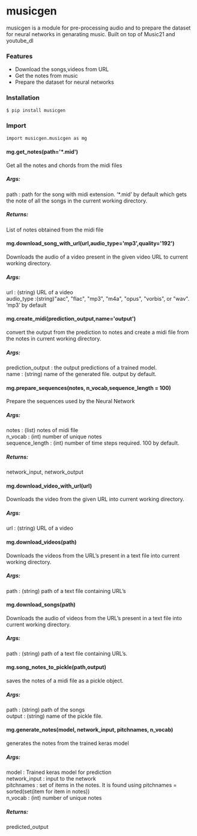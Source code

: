 ﻿# musicgen
musicgen is a module for pre-processing audio and to prepare the dataset for neural networks in genarating music. Built on top of Music21 and youtube_dl
### Features
  - Download the songs,videos from URL
  - Get the notes from music
  - Prepare the dataset for neural networks

### Installation



```sh
$ pip install musicgen
```
### Import
```sh
import musicgen.musicgen as mg
```
#### mg.get_notes(path='*.mid')
Get all the notes and chords from the midi files  
##### Args:  
path : path for the song with midi extension. ‘*.mid’ by default which gets the note of all the songs in the current working directory.  
##### Returns:  
List of notes obtained from the midi file   
#### mg.download_song_with_url(url,audio_type='mp3',quality='192')
Downloads the audio of a video present in the given video URL to current working directory.  
##### Args:   
url : (string)  URL of a video  
audio_type :(string)"aac", "flac", "mp3", "m4a", "opus", "vorbis", or "wav". ‘mp3’ by default  
#### mg.create_midi(prediction_output,name='output')
convert the output from the prediction to notes and create a midi file from the notes in current working directory.  
##### Args:   
prediction_output : the output predictions of a trained model.  
name : (string) name of the generated file. output by default.  
#### mg.prepare_sequences(notes, n_vocab,sequence_length = 100)
Prepare the sequences used by the Neural Network  
##### Args:  
notes : (list) notes of midi file   
n_vocab : (int) number of unique notes  
sequence_length : (int) number of time steps required. 100 by default.  
##### Returns:  
network_input, network_output   

#### mg.download_video_with_url(url)
Downloads the video from the given URL into current working directory.  
##### Args:  
url : (string)  URL of a video  

#### mg.download_videos(path)
Downloads the videos from the URL’s present in a text file into current working directory.  
##### Args:  
path : (string)  path of a text file containing URL’s  

#### mg.download_songs(path)
Downloads the audio of videos from the URL’s present in a text file into current working directory.  
##### Args:  
path : (string)  path of a text file containing URL’s.  

#### mg.song_notes_to_pickle(path,output)
saves the notes of a midi file as a pickle object.  
##### Args:  
path : (string) path  of the songs    
output : (string) name of the pickle file.  

#### mg.generate_notes(model, network_input, pitchnames, n_vocab)
generates the notes from the trained keras model  
##### Args:  
model : Trained keras model for prediction  
network_input : input to the network  
pitchnames : set of items in the notes. It is found using pitchnames = sorted(set(item for item in notes))  
n_vocab : (int) number of unique notes  
##### Returns:  
predicted_output  





